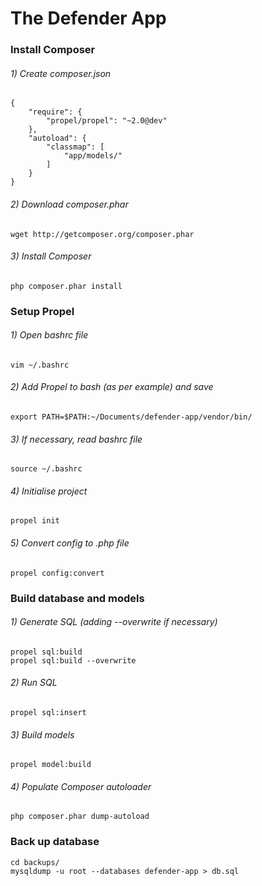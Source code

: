 # The Defender App

### Install Composer
###### 1) Create composer.json
	{
		"require": {
			"propel/propel": "~2.0@dev"
		},
		"autoload": {
			"classmap": [
				"app/models/"
			]
		}
	}
###### 2) Download composer.phar
	wget http://getcomposer.org/composer.phar
###### 3) Install Composer
	php composer.phar install

### Setup Propel
###### 1) Open bashrc file
	vim ~/.bashrc
###### 2) Add Propel to bash (as per example) and save
	export PATH=$PATH:~/Documents/defender-app/vendor/bin/
###### 3) If necessary, read bashrc file
	source ~/.bashrc
###### 4) Initialise project
	propel init
###### 5) Convert config to .php file
	propel config:convert

### Build database and models
###### 1) Generate SQL (adding --overwrite if necessary)
	propel sql:build
	propel sql:build --overwrite
###### 2) Run SQL
	propel sql:insert
###### 3) Build models
	propel model:build
###### 4) Populate Composer autoloader
	php composer.phar dump-autoload

### Back up database
	cd backups/
	mysqldump -u root --databases defender-app > db.sql